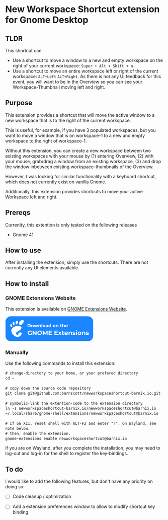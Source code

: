 # New Workspace Shortcut extension for Gnome Desktop

## TLDR
This shortcut can:
- Use a shortcut to move a window to a new and empty workspace on the right of your current workspace: `Super + Alt + Shift + n`
- Use a shortcut to move an entire workspace left or right of the current workspace: `ALT+Left` <or> `ALT+Right`. As there is not any UI feedback for this event, you will want to be in the Overview so you can see your Workspace-Thumbnail moving left and right. 

## Purpose

This extension provides a shortcut that will move the active window to a new workspace that is to the right of the current workspace.

This is useful, for example, if you have 3 populated workspaces, but you want to move a window that is on workspace-1 to a new and empty workspace to the right of workspace-1.

Without this extension, you can create a new workspace between two existing workspaces with your mouse by (1) entering Overview, (2) with your mouse, grab/drag a window from an existing workspace, (3) and drop the window inbetween existing workspace-thumbnails of the Overview.

However, I was looking for similar functionality with a keyboard shortcut, which does not currently exist on vanilla Gnome.

Additionally, this extension provides shortcuts to move your active Workspace left and right.

## Prereqs

Currenlty, this extention is only tested on the following releases

- Gnome 41

## How to use

After installing the extension, simply use the shortcuts. There are not currently any UI elements available.

## How to install

### GNOME Extensions Website

This extension is available on [GNOME Extensions Website](https://extensions.gnome.org/extension/4597/new-workspace-shortcut/).

[![Available on extensions.gnome.org](img/gnome.svg)](https://extensions.gnome.org/extension/4597/new-workspace-shortcut/)

### Manually

Use the following commands to install this extension:

```
# change-directory to your home, or your prefered directory
cd ~ 

# copy down the source code repository
git clone git@github.com:barnscott/newworkspaceshortcut-barnix.io.git

# symbolic-link the extention-code to the extension directory
ln -s newworkspaceshortcut-barnix.io/newworkspaceshortcut@barnix.io ~/.local/share/gnome-shell/extensions/newworkspaceshortcut@barnix.io

# if on X11, reset shell with ALT-F2 and enter "r". On Wayland, see note below.
# then, enable the extension. 
gnome-extensions enable newworkspaceshortcut@barnix.io
```
If you are on Wayland, after you complete the  installation, you may need to log-out and log-in for the shell to register the key-bindings.

## To do

I would like to add the following features, but don't have any priority on doing so:

- [ ] Code cleanup / optimization
  
- [ ] Add a extension preferences window to allow to modify shortcut key binding
  